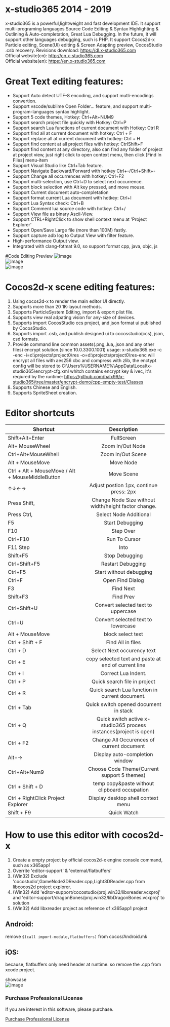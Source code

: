 # x-studio365 2014 - 2019
x-studio365 is a powerful,lightweight and fast development IDE. It support multi-programing languages Source Code Editing & Syntax Highlighting & Outlining & Auto-completation, Great Lua Debugging. In the future, it will support other languages debugging, such is PHP. It support Cocos2d-x Particle editing, Scene(UI) editing & Screen Adapting preview, CocosStudio .csb recovery.
Revisions download: https://dl.x-studio365.com  
Official website(cn): http://cn.x-studio365.com  
Official website(en): https://en.x-studio365.com  

 
# Great Text editing features:
* Support Auto detect UTF-8 encoding, and support mutli-encodings convertion.
* Support vscode/sublime Open Folder… feature, and support multi-program-languages syntax highlight.
* Support 5 code themes, Hotkey: Ctrl+Alt+NUM9
* Support search project file quickly with Hotkey: Ctrl+P
* Support search Lua functions of current document with Hotkey: Ctrl R
* Support find all at current document with hotkey: Ctrl + F
* Support replace all at current document with hotkey: Ctrl + H
* Support find content at all project files with hotkey: CtrlShift+F
* Support find content at any directory, also can find any folder of project at project view, just right click to open context menu, then click [Find In Files] menu-item
* Support Visual Studio like Ctrl+Tab feature.
* Support Navigate Backward/Forward with hotkey Ctrl+-/Ctrl+Shift+-
* Support Change all occurrences with hotkey: Ctrl+F2
* Support multi-selection, use Ctrl+D to select next occurrence.
* Support block selection with Alt key pressed, and move mouse.
* Support Current document auto-completation
* Support format current Lua document with hotkey: Ctrl+I
* Support Lua Syntax check: Ctrl+B
* Support Comment lua source code with hotkey: Ctrl+/
* Support View file as binary Ascii-View.
* Support CTRL+RightClick to show shell context menu at 'Project Explorer'
* Support Open/Save Large file (more than 100M) fastly.
* Support capture adb log to Output View with filter feature.
* High-performance Output view.
* Integrated with clang-fotmat 9.0, so support format cpp, java, objc, js

#Code Editing Preview
![image](https://github.com/halx99/x-studio365/blob/master/showcase2.png)  
![image](https://github.com/halx99/x-studio365/blob/master/showcase3.png)  
![image](https://github.com/halx99/x-studio365/blob/master/showcase4.png)  

# Cocos2d-x scene editing features:
1. Using cocos2d-x to render the main editor UI directly.
2. Supports more than 20 1K-layout methods.
3. Supports ParticleSystem Editing, import & export plist file.
4. Supports view real adpating vision for any-size of devices.
5. Supports import CocosStudio ccs project, and json format ui published by CocosStudio.
6. Supports import .csb, and publish designed ui to cocosstudio(ccs), json, csd formats.
7. Provide command line common assets(.png,.lua,.json and any other files) encrypt solution.(since 10.0.3300.1001)
   usage: x-studio365.exe -c -enc -i=d:\projects\project0\res -o=d:\projects\project0\res-enc
    will encrypt all files with aes256 cbc and compress with zlib, the enctypt config will be stored to C:\Users\%USERNAME%\AppData\Local\x-studio365\encrypt-cfg.xml whitch contains encrypt key & ivec, it's reqiured by the runtime: https://github.com/halx99/x-studio365/tree/master/encrypt-demo/cpp-empty-test/Classes
8. Supports Chinese and English.
9. Supports SpriteSheet creation.


# Editor shortcuts
|Shortcut         | Description     |
| ------------- |:----------------:|
|Shift+Alt+Enter	|FullScreen|
|Alt+ MouseWheel	|Zoom In/Out Node|
|Ctrl+Alt+MouseWhell	|Zoom In/Out Scene|
|Alt + MouseMove	|Move Node|
|Ctrl + Alt + MouseMove / Alt + MouseMiddleButton	|Move Scene|
|↑↓←→	|Adjust postion 1px, continue press: 2px|
|Press Shift, |Change Node Size without width/height factor change.|
|Press Ctrl, |Select Node Additional|
|F5 |Start Debugging|
|F10	|Step Over|
|Ctrl+F10	|Run To Cursor|
|F11	Step |Into|
|Shift+F5	|Stop Debugging|
|Ctrl+Shift+F5 |Restart Debugging|
|Ctrl+F5	|Start without debugging|
|Ctrl+F	|Open Find Dialog|
|F3 |Find Next|
|Shift+F3	|Find Prev|
|Ctrl+Shift+U	|Convert selected text to uppercase |
|Ctrl+U	|Convert selected text to lowercase|
|Alt + MouseMove| block select text|
|Ctrl + Shift + F	|Find All in files|
|Ctrl + D	|Select Next occurency text|
|Ctrl + E	|copy selected text and paste at end of current line|
|Ctrl + I	|Correct Lua Indent.|
|Ctrl + P	|Quick search file in project|
|Ctrl + R	|Quick search Lua function in current document.|
|Ctrl + Tab	|Quick switch opened document in stack|
|Ctrl + Q |Quick switch active x-studio365 process instances(project is open)|
|Ctrl + F2	|Change All Occurences of current document|
|Alt+→	|Display auto-completion window|
|Ctrl+Alt+Num9	|Choose Code Theme(Current support 5 themes)|
|Ctrl + Shift + D|temp copy&paste without clipboard occupation|
|Ctrl + RightClick Project Explorer| Display desktop shell context menu|
|Shift + F9|Quick Watch|

# How to use this editor with cocos2d-x
1. Create a empty project by official cocos2d-x engine console command, such as x365app1
2. Overrite 'editor-support' & 'external/flatbuffers'
3. (Win32) Exclude 'cocostudio',GameNode3DReader.cpp,Light3DReader.cpp from libcocos2d project explorer.  
4. (Win32) Add 'editor-support/cocostudio/proj.win32/libxreader.vcxproj' and 'editor-support/dragonBones/proj.win32/libDragonBones.vcxproj' to solution  
5. (Win32) Add libxreader project as reference of x365app1 project

## Android: 
remove ```$(call import-module,flatbuffers)``` from cocos/Android.mk
## iOS: 
because, flatbuffers only need header at runtime. so remove the .cpp from xcode project.

showcase  
![image](https://github.com/halx99/x-studio365/blob/master/showcase.png)  
### Purchase Professional License
 
 If you are interest in this software, please purchase.
 
 <a href='http://cn.x-studio365.com/buy.php?buy_type=1001&lang=437'>Purchase Professional License</a>
